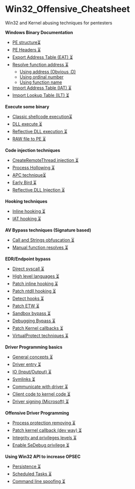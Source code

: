 # Win32_Offensive_Cheatsheet
Win32 and Kernel abusing techniques for pentesters



**Windows Binary Documentation**

- [PE structure⏳]()
 - [PE Headers ⏳]()
 - [Export Address Table (EAT) ⏳]()
  - [Resolve function address ⏳]()
    - [Using address (Obvious :D)]()
    - [Using ordinal number]()
    - [Using function name]()
 - [Import Address Table (IAT) ⏳]()
 - [Import Lookup Table (ILT) ⏳]()



**Execute some binary**

- [Classic shellcode execution⏳]()
- [DLL execute ⏳]()
- [Reflective DLL execution ⏳]()
- [RAW file to PE ⏳]()


**Code injection techniques**

- [CreateRemoteThread injection ⏳]()
- [Process Hollowing ⏳]()
- [APC technique⏳]()
 - [Early Bird ⏳]()
- [Reflective DLL Injection ⏳]()

**Hooking techniques**
- [Inline hooking ⏳]()
- [IAT hooking ⏳]()


**AV Bypass techniques (Signature based)**

- [Call and Strings obfuscation ⏳]()
- [Manual function resolves ⏳]() 


**EDR/Endpoint bypass**

- [Direct syscall ⏳]()
- [High level languages ⏳]()
- [Patch inline hooking ⏳]()
- [Patch ntdll hooking ⏳]()
- [Detect hooks ⏳]()
- [Patch ETW ⏳]()
- [Sandbox bypass ⏳]()
- [Debugging Bypass ⏳]()
- [Patch Kernel callbacks ⏳]()
- [VirtualProtect techniques ⏳]()


**Driver Programming basics**

- [General concepts ⏳]()
- [Driver entry ⏳]()
- [IO (Input/Output) ⏳]()
- [Symlinks ⏳]()
- [Communicate with driver ⏳]()
- [Client code to kernel code ⏳]()
- [Driver signing (Microsoft) ⏳]()

**Offensive Driver Programming**

- [Process protection removing ⏳]()
- [Patch kernel callback (dev way) ⏳]()
- [Integrity and privileges levels ⏳]()
- [Enable SeDebug privilege ⏳]()

**Using Win32 API to increase OPSEC**

- [Persistence ⏳]()
 - [Scheduled Tasks ⏳]()
- [Command line spoofing ⏳]()

